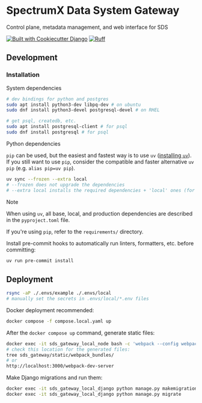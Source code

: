 # SpectrumX Data System Gateway

Control plane, metadata management, and web interface for SDS

[![Built with Cookiecutter Django](https://img.shields.io/badge/built%20with-Cookiecutter%20Django-ff69b4.svg?logo=cookiecutter)](https://github.com/cookiecutter/cookiecutter-django/)
[![Ruff](https://img.shields.io/endpoint?url=https://raw.githubusercontent.com/astral-sh/ruff/main/assets/badge/v2.json)](https://github.com/astral-sh/ruff)

## Development

### Installation

System dependencies

```bash
# dev bindings for python and postgres
sudo apt install python3-dev libpq-dev # on ubuntu
sudo dnf install python3-devel postgresql-devel # on RHEL

# get psql, createdb, etc.
sudo apt install postgresql-client # for psql
sudo dnf install postgresql # for psql
```

Python dependencies

`pip` can be used, but the easiest and fastest way is to use `uv` ([installing `uv`](https://docs.astral.sh/uv/getting-started/installation/)). If you still want to use `pip`, consider the compatible and faster alternative `uv pip` (e.g. `alias pip=uv pip`).

```bash
uv sync --frozen --extra local
# --frozen does not upgrade the dependencies
# --extra local installs the required dependencies + 'local' ones (for local development)
```

> [!NOTE]
> When using `uv`, all base, local, and production dependencies are described in the `pyproject.toml` file.
>
> If you're using `pip`, refer to the `requirements/` directory.

Install pre-commit hooks to automatically run linters, formatters, etc. before committing:

```bash
uv run pre-commit install
```

## Deployment

```bash
rsync -aP ./.envs/example ./.envs/local
# manually set the secrets in .envs/local/*.env files
```

Docker deployment recommended:

```bash
docker compose -f compose.local.yaml up
```

After the `docker compose up` command, generate static files:

```bash
docker exec -it sds_gateway_local_node bash -c 'webpack --config webpack/dev.config.js'
# check this location for the generated files:
tree sds_gateway/static/webpack_bundles/
# or
http://localhost:3000/webpack-dev-server
```

Make Django migrations and run them:

```bash
docker exec -it sds_gateway_local_django python manage.py makemigrations
docker exec -it sds_gateway_local_django python manage.py migrate
```
